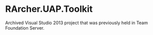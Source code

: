 # RArcher.UAP.Toolkit
Archived Visual Studio 2013 project that was previously held in Team Foundation Server.
